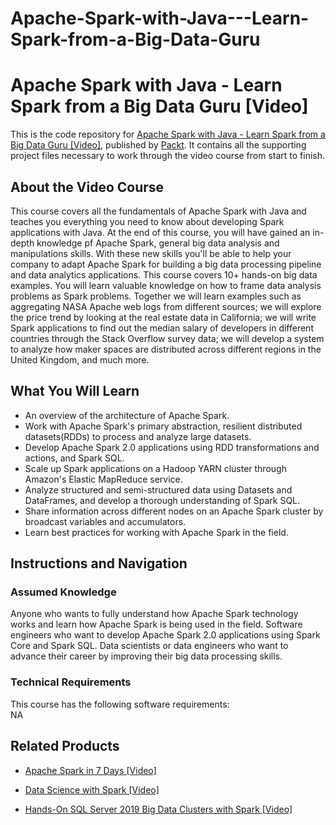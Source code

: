 # Apache-Spark-with-Java---Learn-Spark-from-a-Big-Data-Guru
# Apache Spark with Java - Learn Spark from a Big Data Guru [Video]
This is the code repository for [Apache Spark with Java - Learn Spark from a Big Data Guru [Video]](https://www.packtpub.com/application-development/apache-spark-java-learn-spark-big-data-guru-video), published by [Packt](https://www.packtpub.com/?utm_source=github). It contains all the supporting project files necessary to work through the video course from start to finish.
## About the Video Course
This course covers all the fundamentals of Apache Spark with Java and teaches you everything you need to know about developing Spark applications with Java. At the end of this course, you will have gained an in-depth knowledge pf Apache Spark, general big data analysis and manipulations skills. With these new skills you'll be able to help your company to adapt Apache Spark for building a big data processing pipeline and data analytics applications. This course covers 10+ hands-on big data examples. You will learn valuable knowledge on how to frame data analysis problems as Spark problems. Together we will learn examples such as aggregating NASA Apache web logs from different sources; we will explore the price trend by looking at the real estate data in California; we will write Spark applications to find out the median salary of developers in different countries through the Stack Overflow survey data; we will develop a system to analyze how maker spaces are distributed across different regions in the United Kingdom, and much more.

<H2>What You Will Learn</H2>
<DIV class=book-info-will-learn-text>
<UL>
<LI>An overview of the architecture of Apache Spark.
<LI>Work with Apache Spark's primary abstraction, resilient distributed datasets(RDDs) to
process and analyze large datasets.
<LI>Develop Apache Spark 2.0 applications using RDD transformations and actions, and Spark SQL.
<LI>Scale up Spark applications on a Hadoop YARN cluster through Amazon's Elastic MapReduce service.
<LI>Analyze structured and semi-structured data using Datasets and DataFrames, and develop a thorough understanding of Spark SQL.
<LI>Share information across different nodes on an Apache Spark cluster by broadcast variables and accumulators.
<LI> Learn best practices for working with Apache Spark in the field.</LI></UL></DIV>

## Instructions and Navigation
### Assumed Knowledge
Anyone who wants to fully understand how Apache Spark technology works and learn how Apache Spark is being used in the field. Software engineers who want to develop Apache Spark 2.0 applications using Spark Core and Spark SQL. Data scientists or data engineers who want to advance their career by improving their big data processing skills.
### Technical Requirements
This course has the following software requirements:<br/>
NA

## Related Products
* [Apache Spark in 7 Days [Video]](https://www.packtpub.com/application-development/apache-spark-7-days-video)
* [Data Science with Spark [Video]](https://www.packtpub.com/big-data-and-business-intelligence/data-science-spark-video)

* [Hands-On SQL Server 2019 Big Data Clusters with Spark [Video]](https://www.packtpub.com/application-development/hands-augmented-reality-arcore-and-unity-video?utm_source=github&utm_medium=repository&utm_campaign=9781789615722)

